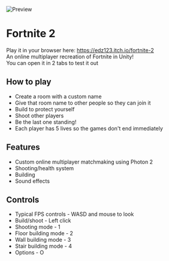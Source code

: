 ![Preview](fortnite-2-preview.gif)
# Fortnite 2
Play it in your browser here: https://edz123.itch.io/fortnite-2  
An online multiplayer recreation of Fortnite in Unity!  
You can open it in 2 tabs to test it out

## How to play
- Create a room with a custom name
- Give that room name to other people so they can join it
- Build to protect yourself
- Shoot other players  
- Be the last one standing!
- Each player has 5 lives so the games don't end immediately

## Features
- Custom online multiplayer matchmaking using Photon 2
- Shooting/health system
- Building
- Sound effects

## Controls
- Typical FPS controls - WASD and mouse to look
- Build/shoot - Left click
- Shooting mode - 1
- Floor building mode - 2
- Wall building mode - 3
- Stair building mode - 4
- Options - O
